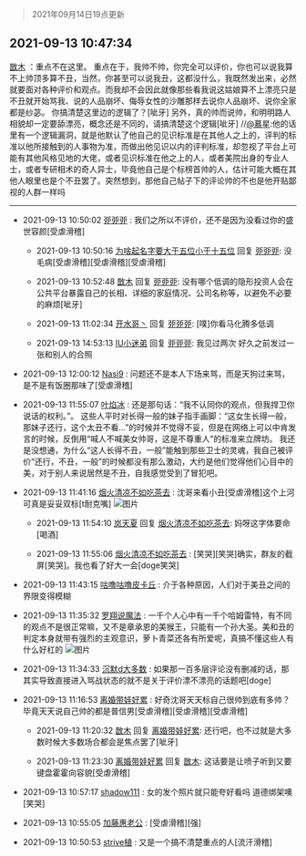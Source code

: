 > 2021年09月14日19点更新
<link rel="stylesheet" href="https://cdn.jsdelivr.net/gh/taotie6/sampleJSON@main/css/photo_show.css">
<meta name="referrer" content="no-referrer" />


 ## 2021-09-13 10:47:34 

 [㪚木](https://www.coolapk.com/feed/29951880?shareKey=YzdhZDkzNzMxMzNhNjEzZWNjY2Q~) ：重点不在这里。
重点在于，我帅不帅，你完全可以评价，你也可以说我算不上帅顶多算不丑，当然，你甚至可以说我丑，这都没什么，我既然发出来，必然就要面对各种评价和观点<!--break-->。而我却不会因此就像那些看我说这姑娘算不上漂亮只是不丑就开始骂我、说的人品崩坏、侮辱女性的沙雕那样去说你人品崩坏、说你全家都是纱苾。
你搞清楚这里边的逻辑了？[呲牙]
另外，真的帅而说帅，和明明路人相貌却一定要舔漂亮，概念还是不同的，请搞清楚这个逻辑[呲牙]
//<a class="feed-link-uname" href="/u/慕星">@慕星</a>:他的话里有一个逻辑漏洞，就是他默认了他自己的见识标准是在其他人之上的，评判的标准以他所接触到的人事物为准，而做出他见识以内的评判标准，却忽视了平台上可能有其他风格见地的大佬，或者见识标准在他之上的人，或者美院出身的专业人士，或者专研相术的奇人异士，毕竟他自己是个标榜首帅的人，估计可能大概在其他人眼里也是个不丑罢了。突然想到，那他自己帖子下的评论帅的不也是他开贴鄙视的人群一样吗 

<div class="album">
</div>

 ------- 

- 2021-09-13 10:50:02 [戼戼戼](uid=4044548) : 我们之所以不评价，还不是因为没看过你的盛世容颜[受虐滑稽] 

    - 2021-09-13 10:50:16 [为啥起名字要大于五位小于十五位](uid=3435660) 回复 [戼戼戼](uid=4044548): 没毛病[受虐滑稽][受虐滑稽][受虐滑稽] 

    - 2021-09-13 10:52:48 [㪚木](uid=1081091) 回复 [戼戼戼](uid=4044548): 没有哪个低调的隐形投资人会在公共平台暴露自己的长相、详细的家庭情况、公司名称等，以避免不必要的麻烦[呲牙] 

    - 2021-09-13 11:02:34 [开水哥丶](uid=608451) 回复 [戼戼戼](uid=4044548): [噗]你看马化腾多低调 

    - 2021-09-13 14:53:13 [IU小迷弟](uid=2571083) 回复 [戼戼戼](uid=4044548): 我见过两次 好久之前发过一张和别人的合照 

- 2021-09-13 12:00:12 [Nasi9](uid=2003986) : 问题还不是本人下场来骂，而是天狗过来骂，是不是有饭圈那味了[受虐滑稽] 

- 2021-09-13 11:55:07 [叶焰冰](uid=1065430) : 还是那句话：“我不认同你的观点，但我捍卫你说话的权利。”。
这些人平时对长得一般的妹子指手画脚：“这女生长得一般，那妹子还行，这个太丑不看...”的时候并不觉得不妥，但是在网络上可以中肯发言的时候，反倒用“喊人不喊美女帅哥，这是不尊重人”的标准来立牌坊。
我还是没想通<!--break-->，为什么“这人长得不丑，一般”能触到那些卫士的灵魂，我自己被评价“还行，不丑，一般”的时候都没有那么激动，大约是他们觉得他们心目中的美，对于别人来说居然是不丑，自我感觉受到了冒犯吧。 

- 2021-09-13 11:41:16 [烟火清凉不如吃茶去](uid=4279524) : 沈哥来看小丑[受虐滑稽]这个上河可真是妥妥双标[t耐克嘴] ![图片](https://image.coolapk.com/feed/2021/0913/11/4279524_fb18cf78_4474_8779@1074x7713.jpeg)

    - 2021-09-13 11:54:10 [岚天夏](uid=1974131) 回复 [烟火清凉不如吃茶去](uid=4279524): 妈呀这字体要命[喝酒] 

    - 2021-09-13 11:55:06 [烟火清凉不如吃茶去](uid=4279524) : [笑哭][笑哭]确实，群友的截屏[笑哭]。我也看了好大一会[doge笑哭] 

- 2021-09-13 11:43:15 [咕噜咕噜皮卡丘](uid=3531276) : 介于各种原因，人们对于美丑之间的界限变得模糊 

- 2021-09-13 11:35:32 [罗翔说魔法](uid=2307872) : 一千个人心中有一千个哈姆雷特，有不同的观点不是很正常嘛，又不是章承恩的美猴王，只能有一个孙大圣。美和丑的判定本身就带有强烈的主观意识，萝卜青菜还各有所爱呢，真搞不懂这些人有什么好杠的 ![图片](https://image.coolapk.com/feed/2018/1121/19/652324_1542801000_4758@300x205.gif)

- 2021-09-13 11:34:33 [沉默d大多数](uid=3441191) : 如果那一百多层评论没有删减的话，那其实导致直接进入骂战状态的就不是关于评价漂不漂亮的话题吧[doge] 

- 2021-09-13 11:16:53 [离婚带娃好累](uid=8385282) : 好奇沈哥天天标自己很帅到底有多帅？毕竟天天说自己帅的都是普信男[受虐滑稽][受虐滑稽][受虐滑稽] 

    - 2021-09-13 11:20:32 [㪚木](uid=1081091) 回复 [离婚带娃好累](uid=8385282): 还行吧，也不过就是大多数时候大多数场合都会是焦点罢了[呲牙] 

    - 2021-09-13 11:23:30 [离婚带娃好累](uid=8385282) 回复 [㪚木](uid=1081091): 这话要是让喷子听到又要键盘霍霍向容貌[受虐滑稽] 

- 2021-09-13 10:57:17 [shadow111](uid=860896) : 女的发个照片就只能夸好看吗  道德绑架噢[笑哭] 

- 2021-09-13 10:55:05 [加藤惠老公](uid=1266680) : [受虐滑稽][强] 

- 2021-09-13 10:50:53 [strive植](uid=1468928) : 又是一个搞不清楚重点的人[流汗滑稽] 

